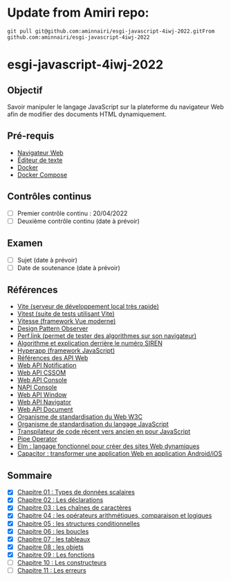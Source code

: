 # Update from Amiri repo:
```
git pull git@github.com:aminnairi/esgi-javascript-4iwj-2022.gitFrom github.com:aminnairi/esgi-javascript-4iwj-2022
```

# esgi-javascript-4iwj-2022

## Objectif

Savoir manipuler le langage JavaScript sur la plateforme du navigateur Web afin de modifier des documents HTML dynamiquement.

## Pré-requis

- [Navigateur Web](https://www.google.com/chrome/index.html)
- [Éditeur de texte](https://code.visualstudio.com/)
- [Docker](https://www.docker.com/)
- [Docker Compose](https://docs.docker.com/compose/)

## Contrôles continus

- [ ] Premier contrôle continu : 20/04/2022
- [ ] Deuxième contrôle continu (date à prévoir)

## Examen

- [ ] Sujet (date à prévoir)
- [ ] Date de soutenance (date à prévoir)

## Références

- [Vite (serveur de développement local très rapide)](https://vitejs.dev/)
- [Vitest (suite de tests utilisant Vite)](https://vitest.dev/)
- [Vitesse (framework Vue moderne)](https://github.com/antfu/vitesse)
- [Design Pattern Observer](https://refactoring.guru/design-patterns/observer)
- [Perf.link (permet de tester des algorithmes sur son navigateur)](https://perf.link)
- [Algorithme et explication derrière le numéro SIREN](https://fr.wikipedia.org/wiki/Syst%C3%A8me_d%27identification_du_r%C3%A9pertoire_des_entreprises)
- [Hyperapp (framework JavaScript)](https://github.com/JorgeBucaran/hyperapp)
- [Références des API Web](https://developer.mozilla.org/en-US/docs/Web/API)
- [Web API Notification](https://developer.mozilla.org/en-US/docs/Web/API/Notification/Notification)
- [Web API CSSOM](https://developer.mozilla.org/en-US/docs/Web/API/CSS_Object_Model)
- [Web API Console](https://developer.mozilla.org/en-US/docs/Web/API/console)
- [NAPI Console](https://nodejs.org/dist/latest-v17.x/docs/api/console.html)
- [Web API Window](https://developer.mozilla.org/en-US/docs/Web/API/Window)
- [Web API Navigator](https://developer.mozilla.org/en-US/docs/Web/API/Window/navigator)
- [Web API Document](https://developer.mozilla.org/en-US/docs/Web/API/Window/document)
- [Organisme de standardisation du Web W3C](https://www.w3.org/)
- [Organisme de standardisation du langage JavaScript](https://www.ecma-international.org/publications-and-standards/standards/ecma-262/)
- [Transpilateur de code récent vers ancien en pour JavaScript](https://babeljs.io/)
- [Pipe Operator](https://2ality.com/2022/01/pipe-operator.html)
- [Elm : langage fonctionnel pour créer des sites Web dynamiques](https://elm-lang.org/)
- [Capacitor : transformer une application Web en application Android/iOS](https://capacitorjs.com/)

## Sommaire

- [X] [Chapitre 01 : Types de données scalaires](./chapitre-01)
- [X] [Chapitre 02 : Les déclarations](./chapitre-02)
- [X] [Chapitre 03 : Les chaînes de caractères](./chapitre-03)
- [X] [Chapitre 04 : les opérateurs arithmétiques, comparaison et logiques](./chapitre-04)
- [X] [Chapitre 05 : les structures conditionnelles](./chapitre-05)
- [X] [Chapitre 06 : les boucles](./chapitre-06)
- [X] [Chapitre 07 : les tableaux](./chapitre-07)
- [X] [Chapitre 08 : les objets](./chapitre-08)
- [X] [Chapitre 09 : Les fonctions](./chapitre-09)
- [ ] [Chapitre 10 : Les constructeurs](./chapitre-10)
- [ ] [Chapitre 11 : Les erreurs](./chapitre-11)
